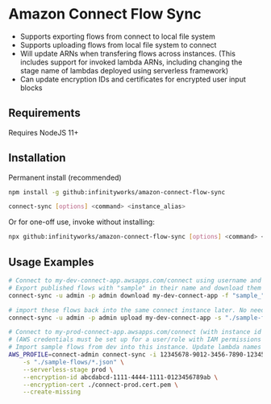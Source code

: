 # Amazon Connect Flow Sync

* Supports exporting flows from connect to local file system
* Supports uploading flows from local file system to connect
* Will update ARNs when transfering flows across instances. (This includes support for invoked lambda ARNs, including changing the stage name of lambdas deployed using serverless framework)
* Can update encryption IDs and certificates for encrypted user input blocks

## Requirements

Requires NodeJS 11+

## Installation

Permanent install (recommended)
```bash
npm install -g github:infinityworks/amazon-connect-flow-sync

connect-sync [options] <command> <instance_alias>
```

Or for one-off use, invoke without installing:
```bash
npx github:infinityworks/amazon-connect-flow-sync [options] <command> <instance_alias>
```

## Usage Examples


```bash
# Connect to my-dev-connect-app.awsapps.com/connect using username and password
# Export published flows with "sample" in their name and download them to a local directory:
connect-sync -u admin -p admin download my-dev-connect-app -f "sample_" -d ./sample-flows --skip-unpublished

# import these flows back into the same connect instance later. No need to fix any ARNs.
connect-sync -u admin -p admin upload my-dev-connect-app -s "./sample-flows/*.json" --no-arn-fix

# Connect to my-prod-connect-app.awsapps.com/connect (with instance id 12345678-9012-3456-7890-123456789012) using federated login
# (AWS credentials must be set up for a user/role with IAM permissions to GetFederationToken on this instance)
# Import sample flows from dev into this instance. Update lambda names created by serverless framework to prod stage, update encryption certs, create any flows that don't exist:
AWS_PROFILE=connect-admin connect-sync -i 12345678-9012-3456-7890-123456789012 upload my-prod-connect-app \
    -s "./sample-flows/*.json" \
    --serverless-stage prod \
    --encryption-id abcdabcd-1111-4444-1111-0123456789ab \
    --encryption-cert ./connect-prod.cert.pem \
    --create-missing
```
